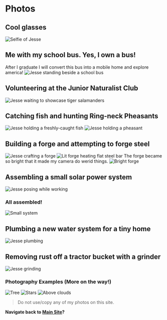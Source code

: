 # Photos
## Cool glasses
![Selfie of Jesse](assets/images/selfie.jpg)
## Me with my school bus. Yes, I own a bus!
After I graduate I will convert this bus into a mobile home and explore america!
![Jesse standing beside a school bus](assets/images/bus.jpg)
## Volunteering at the Junior Naturalist Club
![Jesse waiting to showcase tiger salamanders](assets/images/jnc.jpg)
## Catching fish and hunting Ring-neck Pheasants
![Jesse holding a freshly-caught fish](assets/images/fish.jpg)
![Jesse holding a pheasant](assets/images/hunt.jpg)
## Building a forge and attempting to forge steel
![Jesse crafting a forge](assets/images/crucible.jpg)
![Lit forge heating flat steel bar](assets/images/forge.jpg)
The forge became so bright that it made my camera do werid things.
![Bright forge](assets/images/lit.jpg)
## Assembling a small solar power system
![Jesse posing while working](assets/images/solar.jpg)
### All assembled!
![Small system](assets/images/system.jpg)
## Plumbing a new water system for a tiny home
![Jesse plumbing](assets/images/plumbing.jpg)
## Removing rust off a tractor bucket with a grinder
![Jesse grinding](assets/images/grinder.jpg)
### Photography Examples (More on the way!)
![Tree](assets/images/haze.jpg)
![Stars](assets/images/galaxy.jpg)
![Above clouds](assets/images/top.jpg)

>Do not use/copy any of my photos on this site.

**Navigate back to [Main Site](https://jml-sites.github.io/service/)?**
